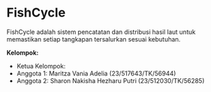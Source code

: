 # FishCycle
FishCycle adalah sistem pencatatan dan distribusi hasil laut untuk memastikan setiap tangkapan tersalurkan sesuai kebutuhan.

**Kelompok:**
- Ketua Kelompok: 
- Anggota 1: Maritza Vania Adelia (23/517643/TK/56944)
- Anggota 2: Sharon Nakisha Hezharu Putri (23/512030/TK/56285)
